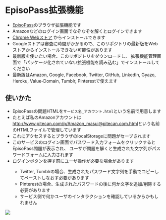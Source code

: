 <h1>EpisoPass拡張機能</h1>

<ul>
  <li><a href="https://EpisoPass.com/">EpisoPass</a>のブラウザ拡張機能です</li>
  <li>Amazonなどのログイン画面でなぞなぞを解くとログインできます</li>
  <li><a href="https://chrome.google.com/webstore/detail/episopass/hfjimamacnmcakocjkkabpmfkaomadja?hl=ja&">Chrome Webストア</a>
  からインストールできます</li>
  <li>Googleストアは審査に時間がかかるので、このリポジトリの最新版をWebストアからインストールできない可能性があります</li>
  <li>最新版を使いたい場合、このリポジトリをダウンロードし、
    拡張機能管理画面で「パッケージ化されていない拡張機能を読み込む」でインストールしてください</li>
  <li>最新版はAmazon, Google, Facebook, Twitter, GitHub, LinkedIn, Gyazo, Heroku, Value-Domain, Tumblr, Pinterestで使えます</li>
</ul>

<h2>使いかた</h2>

<ul>
  <li>EpisoPassの問題HTMLを<code>サービス名_アカウント.html</code>という名前で用意します</li>
  <li>たとえば私のAmazonアカウントは<a href="http://www.pitecan.com/p/Amazon_masui@pitecan.com.html">http://www.pitecan.com/p/Amazon_masui@pitecan.com.html</a>という名前のHTMLファイルで管理しています
  <li>これにアクセスするとブラウザのlocalStorageに問題がセーブされます</li>
  <li>このサービスのログイン画面でパスワード入力フォームをクリックするとEpisoPass問題が表示され、
    ユーザが問題を解くと生成された文字列がパスワードフォームに入力されます</li>
  <li>ログインボタンを押す前にユーザ操作が必要な場合があります</li>
  <ul>
    <li>Twitter, Tumblrの場合、生成されたパスワード文字列を手動でコピーしてペーストしなおす必要があります</li>
    <li>Pinterestの場合、生成されたパスワードの後に何か文字を追加/削除する必要があります</li>
    <li>サービス側で何かユーザのインタラクションを確認しているからかもしれません</li>
  </ul>
</ul>

<img src="https://gyazo.com/1b5c0b7d37b5415b2641bb6fe77a486e.png">
